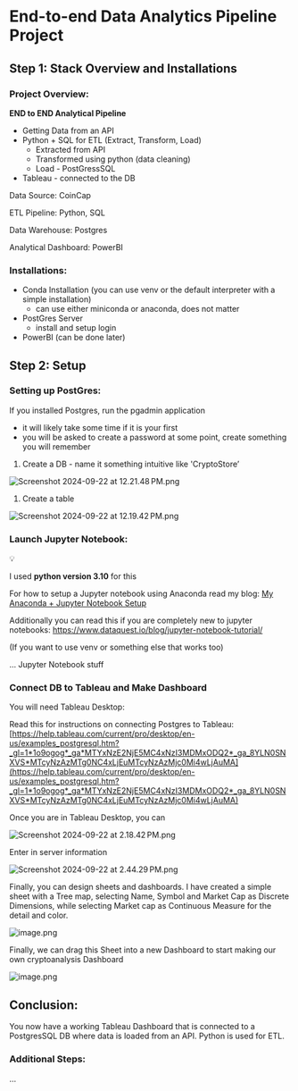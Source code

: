 # End-to-end Data Analytics Pipeline Project

## Step 1: Stack Overview and Installations

### Project Overview:

**END to END Analytical Pipeline**

- Getting Data from an API
- Python + SQL for ETL (Extract, Transform, Load)
    - Extracted from API
    - Transformed using python (data cleaning)
    - Load - PostGressSQL
- Tableau - connected to the DB

Data Source: CoinCap

ETL Pipeline: Python, SQL

Data Warehouse: Postgres

Analytical Dashboard: PowerBI

### Installations:

- Conda Installation (you can use venv or the default interpreter with a simple installation)
    - can use either miniconda or anaconda, does not matter
- PostGres Server
    - install and setup login
- PowerBI (can be done later)

## Step 2: Setup

### Setting up PostGres:

If you installed Postgres, run the pgadmin application

- it will likely take some time if it is your first
- you will be asked to create a password at some point, create something you will remember

1. Create a DB - name it something intuitive like 'CryptoStore’

![Screenshot 2024-09-22 at 12.21.48 PM.png](End-to-end%20Data%20Analytics%20Pipeline%20Project%201091e92f538e806e9c50e5d4e3775e72/Screenshot_2024-09-22_at_12.21.48_PM.png)

1. Create a table

![Screenshot 2024-09-22 at 12.19.42 PM.png](End-to-end%20Data%20Analytics%20Pipeline%20Project%201091e92f538e806e9c50e5d4e3775e72/Screenshot_2024-09-22_at_12.19.42_PM.png)

### Launch Jupyter Notebook:

<aside>
💡

I used **python version 3.10** for this

</aside>

For how to setup a Jupyter notebook using Anaconda read my blog: [My Anaconda + Jupyter Notebook Setup](https://www.notion.so/My-Anaconda-Jupyter-Notebook-Setup-1091e92f538e807ebe46e67414f223ae?pvs=21) 

Additionally you can read this if you are completely new to jupyter notebooks: https://www.dataquest.io/blog/jupyter-notebook-tutorial/

(If you want to use venv or something else that works too)

… Jupyter Notebook stuff

### Connect DB to Tableau and Make Dashboard

You will need Tableau Desktop:

Read this for instructions on connecting Postgres to Tableau: [https://help.tableau.com/current/pro/desktop/en-us/examples_postgresql.htm?_gl=1*1o9ogog*_ga*MTYxNzE2NjE5MC4xNzI3MDMxODQ2*_ga_8YLN0SNXVS*MTcyNzAzMTg0NC4xLjEuMTcyNzAzMjc0Mi4wLjAuMA](https://help.tableau.com/current/pro/desktop/en-us/examples_postgresql.htm?_gl=1*1o9ogog*_ga*MTYxNzE2NjE5MC4xNzI3MDMxODQ2*_ga_8YLN0SNXVS*MTcyNzAzMTg0NC4xLjEuMTcyNzAzMjc0Mi4wLjAuMA) 

Once you are in Tableau Desktop, you can 

![Screenshot 2024-09-22 at 2.18.42 PM.png](End-to-end%20Data%20Analytics%20Pipeline%20Project%201091e92f538e806e9c50e5d4e3775e72/Screenshot_2024-09-22_at_2.18.42_PM.png)

Enter in server information

![Screenshot 2024-09-22 at 2.44.29 PM.png](End-to-end%20Data%20Analytics%20Pipeline%20Project%201091e92f538e806e9c50e5d4e3775e72/Screenshot_2024-09-22_at_2.44.29_PM.png)

Finally, you can design sheets and dashboards. I have created a simple sheet with a Tree map, selecting Name, Symbol and Market Cap as Discrete Dimensions, while selecting Market cap as Continuous Measure for the detail and color.

![image.png](End-to-end%20Data%20Analytics%20Pipeline%20Project%201091e92f538e806e9c50e5d4e3775e72/image.png)

Finally, we can drag this Sheet into a new Dashboard to start making our own cryptoanalysis Dashboard

![image.png](End-to-end%20Data%20Analytics%20Pipeline%20Project%201091e92f538e806e9c50e5d4e3775e72/image%201.png)

## Conclusion:

You now have a working Tableau Dashboard that is connected to a PostgresSQL DB where data is loaded from an API. Python is used for ETL. 

### Additional Steps:

…